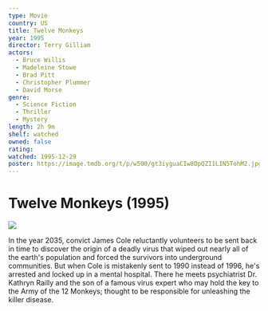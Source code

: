 ```yaml
---
type: Movie
country: US
title: Twelve Monkeys
year: 1995
director: Terry Gilliam
actors:
  - Bruce Willis
  - Madeleine Stowe
  - Brad Pitt
  - Christopher Plummer
  - David Morse
genre:
  - Science Fiction
  - Thriller
  - Mystery
length: 2h 9m
shelf: watched
owned: false
rating:
watched: 1995-12-29
poster: https://image.tmdb.org/t/p/w500/gt3iyguaCIw8DpQZI1LIN5TohM2.jpg
---
```


# Twelve Monkeys (1995)

![](https://image.tmdb.org/t/p/w500/gt3iyguaCIw8DpQZI1LIN5TohM2.jpg)

In the year 2035, convict James Cole reluctantly volunteers to be sent back in time to discover the origin of a deadly virus that wiped out nearly all of the earth's population and forced the survivors into underground communities. But when Cole is mistakenly sent to 1990 instead of 1996, he's arrested and locked up in a mental hospital. There he meets psychiatrist Dr. Kathryn Railly and the son of a famous virus expert who may hold the key to the Army of the 12 Monkeys; thought to be responsible for unleashing the killer disease.